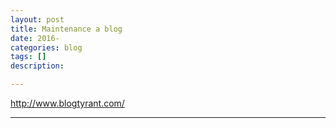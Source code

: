 ```yaml
---
layout: post
title: Maintenance a blog
date: 2016-
categories: blog
tags: []
description: 

---
```


http://www.blogtyrant.com/

---










